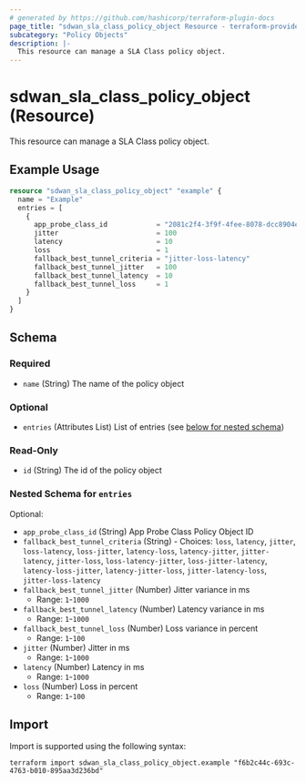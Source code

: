 ```yaml
---
# generated by https://github.com/hashicorp/terraform-plugin-docs
page_title: "sdwan_sla_class_policy_object Resource - terraform-provider-sdwan"
subcategory: "Policy Objects"
description: |-
  This resource can manage a SLA Class policy object.
---
```


# sdwan_sla_class_policy_object (Resource)

This resource can manage a SLA Class policy object.

## Example Usage

```terraform
resource "sdwan_sla_class_policy_object" "example" {
  name = "Example"
  entries = [
    {
      app_probe_class_id            = "2081c2f4-3f9f-4fee-8078-dcc8904e368d"
      jitter                        = 100
      latency                       = 10
      loss                          = 1
      fallback_best_tunnel_criteria = "jitter-loss-latency"
      fallback_best_tunnel_jitter   = 100
      fallback_best_tunnel_latency  = 10
      fallback_best_tunnel_loss     = 1
    }
  ]
}
```

<!-- schema generated by tfplugindocs -->
## Schema

### Required

- `name` (String) The name of the policy object

### Optional

- `entries` (Attributes List) List of entries (see [below for nested schema](#nestedatt--entries))

### Read-Only

- `id` (String) The id of the policy object

<a id="nestedatt--entries"></a>
### Nested Schema for `entries`

Optional:

- `app_probe_class_id` (String) App Probe Class Policy Object ID
- `fallback_best_tunnel_criteria` (String) - Choices: `loss`, `latency`, `jitter`, `loss-latency`, `loss-jitter`, `latency-loss`, `latency-jitter`, `jitter-latency`, `jitter-loss`, `loss-latency-jitter`, `loss-jitter-latency`, `latency-loss-jitter`, `latency-jitter-loss`, `jitter-latency-loss`, `jitter-loss-latency`
- `fallback_best_tunnel_jitter` (Number) Jitter variance in ms
  - Range: `1`-`1000`
- `fallback_best_tunnel_latency` (Number) Latency variance in ms
  - Range: `1`-`1000`
- `fallback_best_tunnel_loss` (Number) Loss variance in percent
  - Range: `1`-`100`
- `jitter` (Number) Jitter in ms
  - Range: `1`-`1000`
- `latency` (Number) Latency in ms
  - Range: `1`-`1000`
- `loss` (Number) Loss in percent
  - Range: `1`-`100`

## Import

Import is supported using the following syntax:

```shell
terraform import sdwan_sla_class_policy_object.example "f6b2c44c-693c-4763-b010-895aa3d236bd"
```

